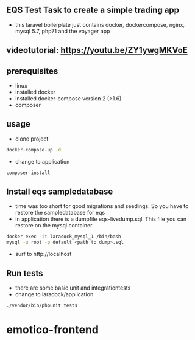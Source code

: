 ## EQS Test Task to create a simple trading app
- this laravel boilerplate just contains docker, dockercompose, nginx, mysql 5.7, php71 and the voyager app 
## videotutorial: https://youtu.be/ZY1ywgMKVoE
## prerequisites
- linux
- installed docker
- installed docker-compose version 2 (>1.6)
- composer

## usage
- clone project

```sh
docker-compose-up -d
```
- change to application
```sh
composer install
```

## Install eqs sampledatabase
- time was too short for good migrations and seedings. So you have to restore the sampledatabase for eqs 
- in application there is a dumpfile eqs-livedump.sql. This file you can restore on the mysql container

```sh
docker exec -it laradock_mysql_1 /bin/bash
mysql -u root -p default <path to dump>.sql
```

- surf to http://localhost

## Run tests
- there are some basic unit and integrationtests 
- change to laradock/application

```sh
./vendor/bin/phpunit tests
```
# emotico-frontend
